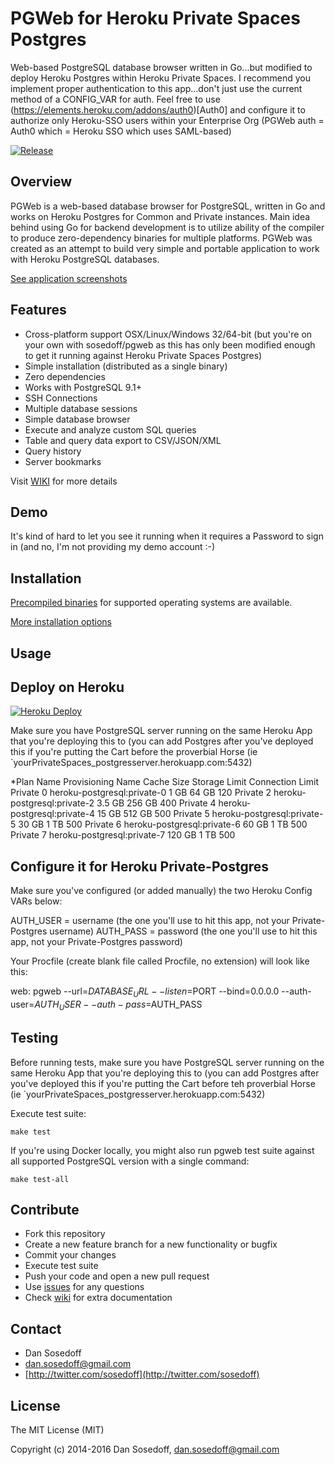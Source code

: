 # PGWeb for Heroku Private Spaces Postgres

Web-based PostgreSQL database browser written in Go...but modified to deploy Heroku Postgres within Heroku Private Spaces. I recommend you implement proper authentication to this app...don't just use the current method of a CONFIG_VAR for auth. Feel free to use (https://elements.heroku.com/addons/auth0)[Auth0] and configure it to authorize only Heroku-SSO users within your Enterprise Org (PGWeb auth = Auth0 which = Heroku SSO which uses SAML-based) 

[![Release](https://img.shields.io/github/release/sosedoff/pgweb.svg?label=Release)](https://github.com/baliles/pgweb/releases)

## Overview

PGWeb is a web-based database browser for PostgreSQL, written in Go and works
on Heroku Postgres for Common and Private instances. Main idea behind using Go for backend development
is to utilize ability of the compiler to produce zero-dependency binaries for 
multiple platforms. PGWeb was created as an attempt to build very simple and portable
application to work with Heroku PostgreSQL databases.

[See application screenshots](SCREENS.md)

## Features

- Cross-platform support OSX/Linux/Windows 32/64-bit (but you're on your own with sosedoff/pgweb as this has only been modified enough to get it running against Heroku Private Spaces Postgres)
- Simple installation (distributed as a single binary)
- Zero dependencies
- Works with PostgreSQL 9.1+
- SSH Connections
- Multiple database sessions
- Simple database browser
- Execute and analyze custom SQL queries
- Table and query data export to CSV/JSON/XML
- Query history
- Server bookmarks

Visit [WIKI](https://github.com/baliles/pgweb/pgweb/wiki) for more details

## Demo

It's kind of hard to let you see it running when it requires a Password to sign in (and no, I'm not providing my demo account :-)

## Installation

[Precompiled binaries](https://github.com/sosedoff/pgweb/releases) for supported 
operating systems are available.

[More installation options](https://github.com/sosedoff/pgweb/wiki/Installation)

## Usage

## Deploy on Heroku

[![Heroku Deploy](https://www.herokucdn.com/deploy/button.svg)](https://heroku.com/deploy?template=https://github.com/herokumx/pgweb)

Make sure you have PostgreSQL server running on the same Heroku App that you're deploying this to (you can add Postgres after you've deployed this if you're putting the Cart before the proverbial Horse (ie `yourPrivateSpaces_postgresserver.herokuapp.com:5432)

*Plan Name	Provisioning Name	        Cache Size	Storage Limit	Connection Limit
Private 0	heroku-postgresql:private-0	1 GB	        64 GB	        120	
Private 2	heroku-postgresql:private-2	3.5 GB	        256 GB	        400	
Private 4	heroku-postgresql:private-4	15 GB	        512 GB	        500	
Private 5	heroku-postgresql:private-5	30 GB	        1 TB	        500	
Private 6	heroku-postgresql:private-6	60 GB	        1 TB	        500	
Private 7	heroku-postgresql:private-7	120 GB	        1 TB	        500	

## Configure it for Heroku Private-Postgres

Make sure you've configured (or added manually) the two Heroku Config VARs below: 

AUTH_USER = username (the one you'll use to hit this app, not your Private-Postgres username)
AUTH_PASS = password (the one you'll use to hit this app, not your Private-Postgres password)

Your Procfile (create blank file called Procfile, no extension) will look like this:

web: pgweb --url=$DATABASE_URL --listen=$PORT --bind=0.0.0.0 --auth-user=$AUTH_USER --auth-pass=$AUTH_PASS

## Testing

Before running tests, make sure you have PostgreSQL server running on the same Heroku App that you're deploying this to (you can add Postgres after you've deployed this if you're putting the Cart before teh proverbial Horse (ie `yourPrivateSpaces_postgresserver.herokuapp.com:5432)


Execute test suite:

```
make test
```

If you're using Docker locally, you might also run pgweb test suite against
all supported PostgreSQL version with a single command:

```
make test-all
```

## Contribute

- Fork this repository
- Create a new feature branch for a new functionality or bugfix
- Commit your changes
- Execute test suite
- Push your code and open a new pull request
- Use [issues](https://github.com/sosedoff/pgweb/issues) for any questions
- Check [wiki](https://github.com/sosedoff/pgweb/wiki) for extra documentation

## Contact

- Dan Sosedoff
- [dan.sosedoff@gmail.com](mailto:dan.sosedoff@gmail.com)
- [http://twitter.com/sosedoff](http://twitter.com/sosedoff)

## License

The MIT License (MIT)

Copyright (c) 2014-2016 Dan Sosedoff, <dan.sosedoff@gmail.com>
